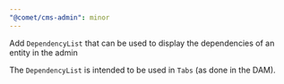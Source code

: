 ```yaml
---
"@comet/cms-admin": minor
---
```


Add `DependencyList` that can be used to display the dependencies of an entity in the admin

The `DependencyList` is intended to be used in `Tabs` (as done in the DAM).
